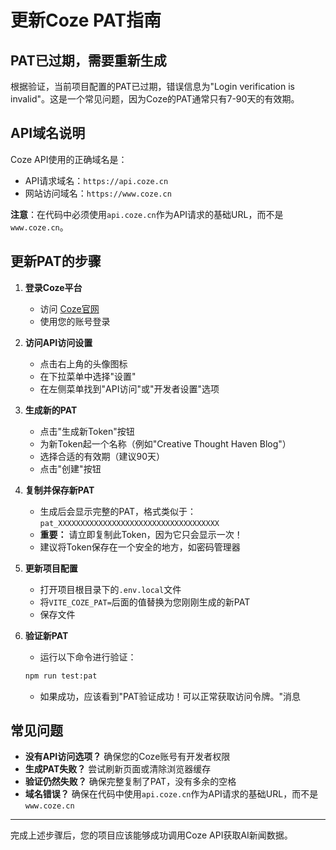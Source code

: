 # 更新Coze PAT指南

## PAT已过期，需要重新生成

根据验证，当前项目配置的PAT已过期，错误信息为"Login verification is invalid"。这是一个常见问题，因为Coze的PAT通常只有7-90天的有效期。

## API域名说明

Coze API使用的正确域名是：
- API请求域名：`https://api.coze.cn`
- 网站访问域名：`https://www.coze.cn`

**注意**：在代码中必须使用`api.coze.cn`作为API请求的基础URL，而不是`www.coze.cn`。

## 更新PAT的步骤

1. **登录Coze平台**
   - 访问 [Coze官网](https://www.coze.cn/)
   - 使用您的账号登录

2. **访问API访问设置**
   - 点击右上角的头像图标
   - 在下拉菜单中选择"设置"
   - 在左侧菜单找到"API访问"或"开发者设置"选项

3. **生成新的PAT**
   - 点击"生成新Token"按钮
   - 为新Token起一个名称（例如"Creative Thought Haven Blog"）
   - 选择合适的有效期（建议90天）
   - 点击"创建"按钮

4. **复制并保存新PAT**
   - 生成后会显示完整的PAT，格式类似于：`pat_XXXXXXXXXXXXXXXXXXXXXXXXXXXXXXXXXXXX`
   - **重要：** 请立即复制此Token，因为它只会显示一次！
   - 建议将Token保存在一个安全的地方，如密码管理器

5. **更新项目配置**
   - 打开项目根目录下的`.env.local`文件
   - 将`VITE_COZE_PAT=`后面的值替换为您刚刚生成的新PAT
   - 保存文件

6. **验证新PAT**
   - 运行以下命令进行验证：
   ```bash
   npm run test:pat
   ```
   - 如果成功，应该看到"PAT验证成功！可以正常获取访问令牌。"消息

## 常见问题

- **没有API访问选项？** 确保您的Coze账号有开发者权限
- **生成PAT失败？** 尝试刷新页面或清除浏览器缓存
- **验证仍然失败？** 确保完整复制了PAT，没有多余的空格
- **域名错误？** 确保在代码中使用`api.coze.cn`作为API请求的基础URL，而不是`www.coze.cn`

---

完成上述步骤后，您的项目应该能够成功调用Coze API获取AI新闻数据。 